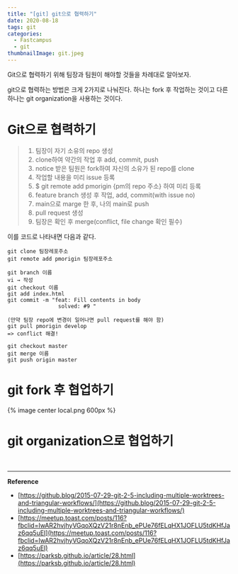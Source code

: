 ```yaml
---
title: "[git] git으로 협력하기"
date: 2020-08-18
tags: git
categories:
  - Fastcampus
  - git
thumbnailImage: git.jpeg
---
```


<!-- more -->

Git으로 협력하기 위해 팀장과 팀원이 해야할 것들을 차례대로 알아보자.

<!-- excerpt -->

git으로 협력하는 방법은 크게 2가지로 나눠진다. 하나는 fork 후 작업하는 것이고 다른 하나는 git organization을 사용하는 것이다.

# Git으로 협력하기

> 1.  팀장이 자기 소유의 repo 생성
> 2.  clone하여 약간의 작업 후 add, commit, push
> 3.  notice 받은 팀원은 fork하여 자신의 소유가 된 repo를 clone
> 4.  작업할 내용을 미리 issue 등록
> 5.  \$ git remote add pmorigin {pm의 repo 주소} 하여 미리 등록
> 6.  feature branch 생성 후 작업, add, commit(with issue no)
> 7.  main으로 marge 한 후, 나의 main로 push
> 8.  pull request 생성
> 9.  팀장은 확인 후 merge(conflict, file change 확인 필수)

이를 코드로 나타내면 다음과 같다.

```
git clone 팀장레포주소
git remote add pmorigin 팀장레포주소

git branch 이름
vi → 작성
git checkout 이름
git add index.html
git commit -m "feat: Fill contents in body
				solved: #9 "

(만약 팀장 repo에 변경이 일어나면 pull request를 해야 함)
git pull pmorigin develop
=> conflict 해결!

git checkout master
git merge 이름
git push origin master
```

# git fork 후 협업하기

{% image center local.png 600px %}

# git organization으로 협업하기 


<br>

---
**Reference**
- [https://github.blog/2015-07-29-git-2-5-including-multiple-worktrees-and-triangular-workflows/](https://github.blog/2015-07-29-git-2-5-including-multiple-worktrees-and-triangular-workflows/)
- [https://meetup.toast.com/posts/116?fbclid=IwAR2hvjhyVGqoXQzV21r8nEnb_ePUe76fELqHX1JOFLU5tdKHfJaz6qq5uEI](https://meetup.toast.com/posts/116?fbclid=IwAR2hvjhyVGqoXQzV21r8nEnb_ePUe76fELqHX1JOFLU5tdKHfJaz6qq5uEI)
- [https://parksb.github.io/article/28.html](https://parksb.github.io/article/28.html)